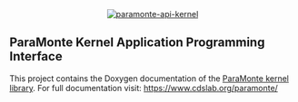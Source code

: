 <div align="center">
    <a href="https://cdslaborg.github.io/paramonte-api-kernel/html/" target="_blank">
        <img alt="paramonte-api-kernel" src="https://cdslaborg.github.io/paramonte-api-kernel/html/logo.png">
    </a>
</div>

## ParaMonte Kernel Application Programming Interface ##

This project contains the Doxygen documentation of the [ParaMonte kernel library](https://github.com/cdslaborg/paramonte). 
For full documentation visit: https://www.cdslab.org/paramonte/
